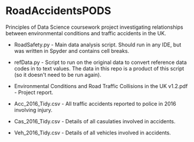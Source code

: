 # RoadAccidentsPODS
Principles of Data Science coursework project investigating relationships between environmental conditions and traffic accidents in the UK.

* RoadSafety.py - Main data analysis script. Should run in any IDE, but was written in Spyder and contains cell breaks.
* refData.py - Script to run on the original data to convert reference data codes in to text values. The data in this repo is a product of this script (so it doesn't need to be run again).

* Environmental Conditions and Road Traffic Collisions in the UK v1.2.pdf - Project report.

* Acc_2016_Tidy.csv - All traffic accidents reported to police in 2016 involving injury.
* Cas_2016_Tidy.csv - Details of all casulaties involved in accidents.
* Veh_2016_Tidy.csv - Details of all vehicles involved in accidents.
